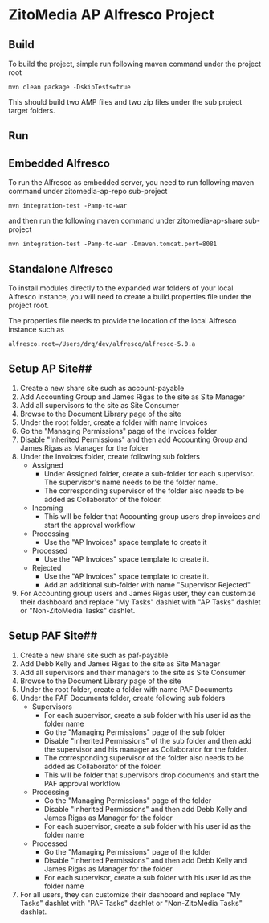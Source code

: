 ZitoMedia AP Alfresco Project
=====

## Build ##

To build the project, simple run following maven command under the project root

```
mvn clean package -DskipTests=true
```

This should build two AMP files and two zip files under the sub project target folders.

## Run ##

## Embedded Alfresco

To run the Alfresco as embedded server, you need to run following maven command under zitomedia-ap-repo sub-project
 
```
mvn integration-test -Pamp-to-war 
``` 

and then run the following maven command under zitomedia-ap-share sub-project

```
mvn integration-test -Pamp-to-war -Dmaven.tomcat.port=8081 
``` 

## Standalone Alfresco 

To install modules directly to the expanded war folders of your local Alfresco instance, 
you will need to create a build.properties file under the project root. 

The properties file needs to provide the location of the local Alfresco instance such as

```
alfresco.root=/Users/drq/dev/alfresco/alfresco-5.0.a
```

## Setup AP Site##

1. Create a new share site such as account-payable
2. Add Accounting Group and James Rigas to the site as Site Manager
3. Add all supervisors to the site as Site Consumer
4. Browse to the Document Library page of the site
5. Under the root folder, create a folder with name Invoices
6. Go the "Managing Permissions" page of the Invoices folder
7. Disable "Inherited Permissions" and then add Accounting Group and James Rigas as Manager for the folder
8. Under the Invoices folder, create following sub folders
    * Assigned
        * Under Assigned folder, create a sub-folder for each supervisor. The supervisor's name needs to
        be the folder name.
        * The corresponding supervisor of the folder also needs to be added as Collaborator of the folder.
    * Incoming
        * This will be folder that Accounting group users drop invoices and start the approval workflow
    * Processing
        * Use the "AP Invoices" space template to create it
    * Processed
        * Use the "AP Invoices" space template to create it.
    * Rejected
        * Use the "AP Invoices" space template to create it.
        * Add an additional sub-folder with name "Supervisor Rejected"
9. For Accounting group users and James Rigas user, they can customize their dashboard and replace "My Tasks" 
dashlet with "AP Tasks" dashlet or "Non-ZitoMedia Tasks" dashlet.  
      
## Setup PAF Site##

1. Create a new share site such as paf-payable
2. Add Debb Kelly and James Rigas to the site as Site Manager
3. Add all supervisors and their managers to the site as Site Consumer
4. Browse to the Document Library page of the site
5. Under the root folder, create a folder with name PAF Documents
6. Under the PAF Documents folder, create following sub folders
    * Supervisors
        * For each supervisor, create a sub folder with his user id as the folder name
        * Go the "Managing Permissions" page of the sub folder
        * Disable "Inherited Permissions" of the sub folder and then add the supervisor and his manager as Collaborator for the folder.
        * The corresponding supervisor of the folder also needs to be added as Collaborator of the folder.
        * This will be folder that supervisors drop documents and start the PAF approval workflow
    * Processing
        * Go the "Managing Permissions" page of the folder
        * Disable "Inherited Permissions" and then add Debb Kelly and James Rigas as Manager for the folder
        * For each supervisor, create a sub folder with his user id as the folder name
    * Processed
        * Go the "Managing Permissions" page of the folder
        * Disable "Inherited Permissions" and then add Debb Kelly and James Rigas as Manager for the folder
        * For each supervisor, create a sub folder with his user id as the folder name
7. For all users, they can customize their dashboard and replace "My Tasks" 
dashlet with "PAF Tasks" dashlet or "Non-ZitoMedia Tasks" dashlet.        
